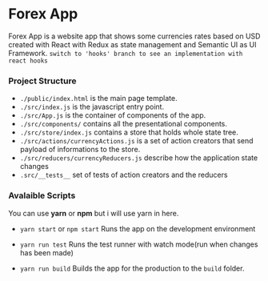 # Forex App

Forex App is a website app that shows some currencies rates based on USD created with React with Redux as state management and Semantic UI as UI Framework. `switch to 'hooks' branch to see an implementation with react hooks`

### Project Structure
- `./public/index.html` is the main page template.<br />
- `./src/index.js` is the javascript entry point.<br />
- `./src/App.js` is the container of components of the app.<br />
- `./src/components/` contains all the presentational components.<br />
- `./src/store/index.js` contains a store that holds whole state tree.<br />
- `./src/actions/currencyActions.js` is a set of action creators that send payload of informations to the store.<br />
- `./src/reducers/currencyReducers.js` describe how the application state changes<br />
- `.src/__tests__` set of tests of action creators and the reducers<br />

### Avalaible Scripts
You can use **yarn** or **npm** but i will use yarn in here.
- `yarn start` or `npm start`
Runs the app on the development environment <br />

- `yarn run test`
Runs the test runner with watch mode(run when changes has been made) <br />

- `yarn run build`
Builds the app for the production to the `build` folder. <br />


